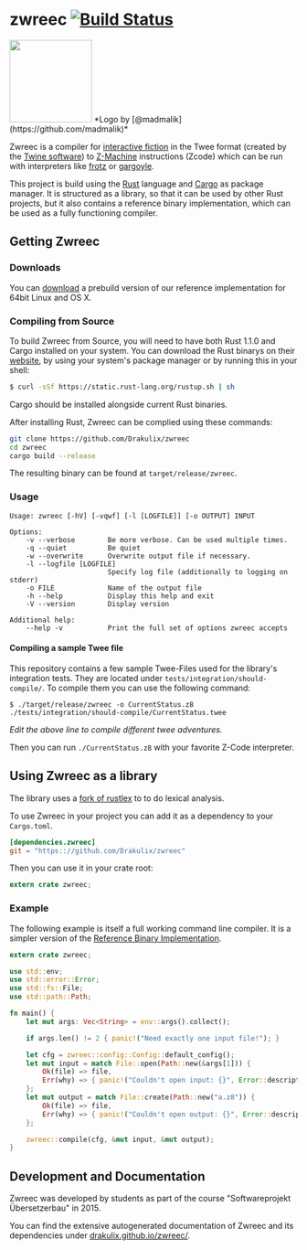 # zwreec [![Build Status](https://travis-ci.org/Drakulix/zwreec.svg?branch=master)](https://travis-ci.org/Drakulix/zwreec)

<img width=144px src="https://dl.dropboxusercontent.com/u/70410095/zwreec/logo.png">
*Logo by [@madmalik](https://github.com/madmalik)*

Zwreec is a compiler for [interactive fiction](http://en.wikipedia.org/wiki/Interactive_fiction) in the Twee format (created by the [Twine software](http://en.wikipedia.org/wiki/Twine_(software))) to [Z-Machine](http://en.wikipedia.org/wiki/Z-machine) instructions (Zcode) which can be run with interpreters like [frotz](http://frotz.sourceforge.net) or [gargoyle](http://ccxvii.net/gargoyle/).

This project is build using the [Rust](http://www.rust-lang.org) language and [Cargo](http://doc.crates.io) as package manager. It is structured as a library, so that it can be used by other Rust projects, but it also contains a reference binary implementation, which can be used as a fully functioning compiler.

## Getting Zwreec

### Downloads

You can [download](https://github.com/Drakulix/zwreec/releases) a prebuild version of our reference implementation for 64bit Linux and OS X.

### Compiling from Source

To build Zwreec from Source, you will need to have both Rust 1.1.0 and Cargo installed on your system. You can download the Rust binarys on their [website](http://www.rust-lang.org/install.html), by using your system's package manager or by running this in your shell:

```sh
$ curl -sSf https://static.rust-lang.org/rustup.sh | sh
```

Cargo should be installed alongside current Rust binaries.

After installing Rust, Zwreec can be complied using these commands:

```sh
git clone https://github.com/Drakulix/zwreec
cd zwreec
cargo build --release
```

The resulting binary can be found at `target/release/zwreec`.

### Usage

```
Usage: zwreec [-hV] [-vqwf] [-l [LOGFILE]] [-o OUTPUT] INPUT

Options:
    -v --verbose        Be more verbose. Can be used multiple times.
    -q --quiet          Be quiet
    -w --overwrite      Overwrite output file if necessary.
    -l --logfile [LOGFILE]
                        Specify log file (additionally to logging on stderr)
    -o FILE             Name of the output file
    -h --help           Display this help and exit
    -V --version        Display version

Additional help:
    --help -v           Print the full set of options zwreec accepts
```

#### Compiling a sample Twee file

This repository contains a few sample Twee-Files used for the library's integration tests. They are located under `tests/integration/should-compile/`. To compile them you can use the following command:

```
$ ./target/release/zwreec -o CurrentStatus.z8 ./tests/integration/should-compile/CurrentStatus.twee
```

_Edit the above line to compile different twee adventures._

Then you can run `./CurrentStatus.z8` with your favorite Z-Code interpreter.

## Using Zwreec as a library

The library uses a [fork of rustlex](https://github.com/Drakulix/rustlex) to to do lexical analysis.

To use Zwreec in your project you can add it as a dependency to your `Cargo.toml`.

```toml
[dependencies.zwreec]
git = "https:://github.com/Drakulix/zwreec"
```

Then you can use it in your crate root:

```rust
extern crate zwreec;
```

### Example

The following example is itself a full working command line compiler. It is a simpler
version of the [Reference Binary Implementation](#getting-zwreec).

```rust
extern crate zwreec;

use std::env;
use std::error::Error;
use std::fs::File;
use std::path::Path;

fn main() {
    let mut args: Vec<String> = env::args().collect();

    if args.len() != 2 { panic!("Need exactly one input file!"); }

    let cfg = zwreec::config::Config::default_config();
    let mut input = match File::open(Path::new(&args[1])) {
        Ok(file) => file,
        Err(why) => { panic!("Couldn't open input: {}", Error::description(&why)); }
    };
    let mut output = match File::create(Path::new("a.z8")) {
        Ok(file) => file,
        Err(why) => { panic!("Couldn't open output: {}", Error::description(&why)); }
    };

    zwreec::compile(cfg, &mut input, &mut output);
}
```

## Development and Documentation

Zwreec was developed by students as part of the course "Softwareprojekt Übersetzerbau" in 2015. 

You can find the extensive autogenerated documentation of Zwreec and its dependencies under [drakulix.github.io/zwreec/](https://drakulix.github.io/zwreec/).
